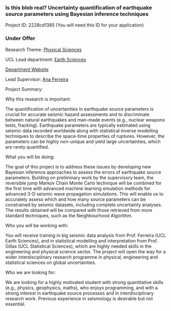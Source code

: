 ### Is this blob real? Uncertainty quantification of earthquake source parameters using Bayesian inference techniques

Project ID: 2228cd1385
(You will need this ID for your application)

### Under Offer

Research Theme: [Physical Sciences](../themes/physical-sciences.md)

UCL Lead department: [Earth Sciences](../departments/earth-sciences.md)

[Department Website](https://www.ucl.ac.uk/earth-sciences)

Lead Supervisor: [Ana Ferreira](https://profiles.ucl.ac.uk/40076)

Project Summary:

Why this research is important:

The quantification of uncertainties in earthquake source parameters is crucial for accurate seismic hazard assessments and to discriminate between natural earthquakes and man-made events (e.g., nuclear weapons tests, fracking). Earthquake parameters are typically estimated using seismic data recorded worldwide along with statistical inverse modelling techniques to describe the space-time properties of ruptures. However, the parameters can be highly non-unique and yield large uncertainties, which are rarely quantified. 

What you will be doing:

The goal of this project is to address these issues by developing new Bayesian inference approaches to assess the errors of earthquake source parameters. Building on preliminary work by the supervisory team, the reversible jump Markov Chain Monte Carlo technique will be combined for the first time with advanced machine learning emulation methods for advanced 3-D seismic wave propagation simulations. This will enable us to accurately assess which and how many source parameters can be constrained by seismic datasets, including complete uncertainty analyses. The results obtained will be compared with those retrieved from more standard techniques, such as the Neighbourhood Algorithm. 

Who you will be working with:

You will receive training in big seismic data analysis from Prof. Ferreira (UCL Earth Sciences), and in statistical modelling and interpretation from Prof. Gillas (UCL Statistical Sciences), which are highly needed skills in the engineering and physical science sector. The project will open the way for a wider interdisciplinary research programme in physical, engineering and statistical sciences on global uncertainties.

Who we are looking for:

We are looking for a highly motivated student with strong quantitative skills (e.g., physics, geophysics, maths), who enjoys programming, and with a strong interest in earthquake source processes and in interdisciplinary research work. Previous experience in seismology is desirable but not essential.
